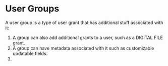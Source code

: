# User Groups

A user group is a type of user grant that has additional stuff associated with it:

1. A group can also add additional grants to a user, such as a DIGITAL FILE grant.
2. A group can have metadata associated with it such as customizable updatable fields.
3. 

